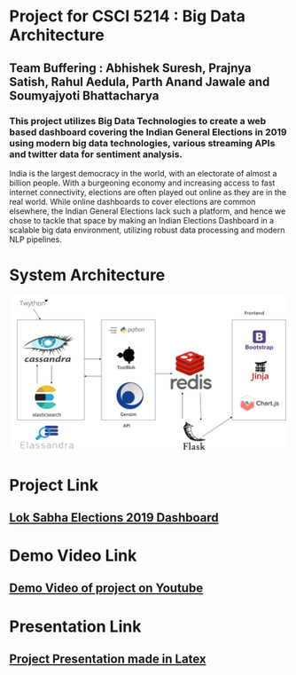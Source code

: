 # Project for CSCI 5214 : Big Data Architecture

## Team Buffering : Abhishek Suresh, Prajnya Satish, Rahul Aedula, Parth Anand Jawale and Soumyajyoti Bhattacharya

### This project utilizes Big Data Technologies to create a web based dashboard covering the Indian General Elections in 2019 using modern big data technologies, various streaming APIs and twitter data for sentiment analysis.


India is the largest democracy in the world, with an electorate of almost a billion people. With a burgeoning economy and increasing access to fast internet connectivity, elections are often played out online as they are in the real world. While online dashboards to cover elections are common elsewhere, the Indian General Elections lack such a platform, and hence we chose to tackle that space by making an Indian Elections Dashboard in a scalable big data environment, utilizing robust data processing and modern NLP pipelines.


# System Architecture

![System Architecture](/to_present/arch2/Slide1.PNG)



# Project Link

## [Lok Sabha Elections 2019 Dashboard](http://34.74.129.64:5000)

# Demo Video Link

## [Demo Video of project on Youtube](https://youtu.be/qTpirZuHq1k)

# Presentation Link

## [Project Presentation made in Latex](https://drive.google.com/open?id=1qQyRfNh-H9hprat5G03jOjyNN95JQkzB)

